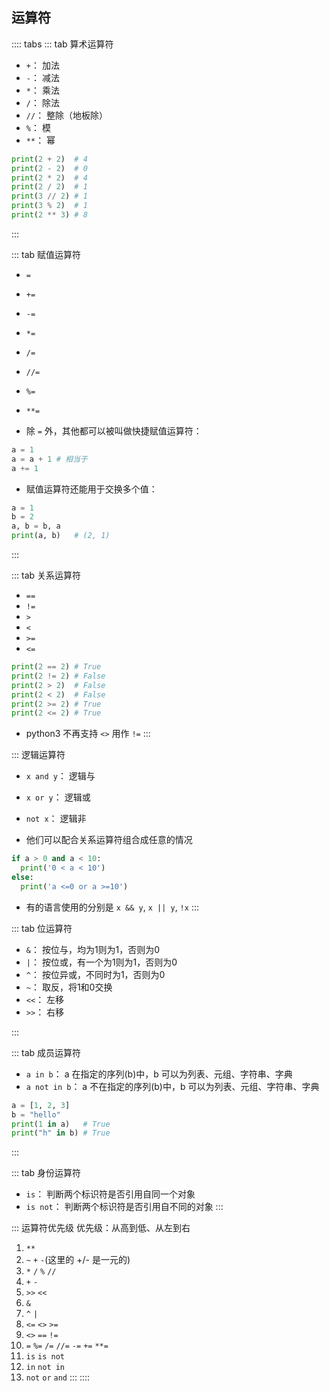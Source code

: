 




## 运算符

:::: tabs
::: tab 算术运算符
+ `+`： 加法
+ `-`： 减法
+ `*`： 乘法
+ `/`： 除法
+ `//`： 整除（地板除）
+ `%`： 模
+ `**`： 幂

```py
print(2 + 2)  # 4
print(2 - 2)  # 0
print(2 * 2)  # 4
print(2 / 2)  # 1
print(3 // 2) # 1
print(3 % 2)  # 1 
print(2 ** 3) # 8
```
:::

::: tab 赋值运算符

+ `=`
+ `+=`
+ `-=`
+ `*=`
+ `/=`
+ `//=`
+ `%=`
+ `**=`


+ 除 `=` 外，其他都可以被叫做快捷赋值运算符：
```py
a = 1
a = a + 1 # 相当于
a += 1
```

+ 赋值运算符还能用于交换多个值：
```py
a = 1
b = 2
a, b = b, a
print(a, b)   # (2, 1)
```
:::


::: tab 关系运算符

+ `==`
+ `!=`
+ `>`
+ `<`
+ `>=`
+ `<=`

```py
print(2 == 2) # True
print(2 != 2) # False
print(2 > 2)  # False
print(2 < 2)  # False
print(2 >= 2) # True
print(2 <= 2) # True
```

+ python3 不再支持 `<>` 用作 `!=`
:::



::: 逻辑运算符

+ `x and y`： 逻辑与
+ `x or y`： 逻辑或
+ `not x`： 逻辑非


+ 他们可以配合关系运算符组合成任意的情况
```py
if a > 0 and a < 10:
  print('0 < a < 10')
else:
  print('a <=0 or a >=10')
```
+ 有的语言使用的分别是 `x && y`, `x || y`, `!x`
:::




::: tab 位运算符

+ `&`： 按位与，均为1则为1，否则为0
+ `|`： 按位或，有一个为1则为1，否则为0
+ `^`： 按位异或，不同时为1，否则为0
+ `~`： 取反，将1和0交换
+ `<<`： 左移
+ `>>`： 右移

:::


::: tab 成员运算符

+ `a in b`： a 在指定的序列(b)中，b 可以为列表、元组、字符串、字典
+ `a not in b`： a 不在指定的序列(b)中，b 可以为列表、元组、字符串、字典

```py
a = [1, 2, 3]
b = "hello"
print(1 in a)   # True
print("h" in b) # True
```
:::


::: tab 身份运算符

+ `is`： 判断两个标识符是否引用自同一个对象
+ `is not`： 判断两个标识符是否引用自不同的对象
:::


::: 运算符优先级
优先级：从高到低、从左到右
1. `**`
2. `~` `+` `-`(这里的 +/- 是一元的)
3. `*` `/` `%` `//`
4. `+` `-`
5. `>>` `<<`
6. `&`
7. `^` `|`
8. `<=` `<>` `>=`
9. `<>` `==` `!=`
10. `=` `%=` `/=` `//=` `-=` `+=` `**=`
11. `is` `is not`
12. `in` `not in`
13. `not` `or` `and`
:::
::::